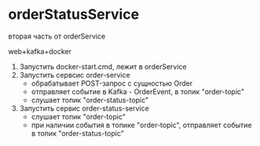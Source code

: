 # orderStatusService
вторая часть от orderService

web+kafka+docker  

1. Запустить docker-start.cmd, лежит в orderService  
2. Запустить сервсис order-service   
   - обрабатывает POST-запрос с сущностью Order  
   - отправляет событие в Kafka - OrderEvent, в топик "order-topic"  
   - слушает топик "order-status-topic"  
3. Запустить сервис order-status-service   
   - слушает топик "order-topic"  
   - при наличии события в топике "order-topic", отправляет событие в топик "order-status-topic"  
